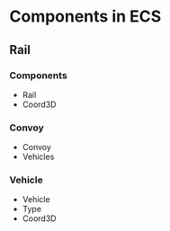 # Components in ECS

## Rail

### Components

* Rail
* Coord3D

### Convoy

* Convoy
* Vehicles

### Vehicle

* Vehicle
* Type
* Coord3D

